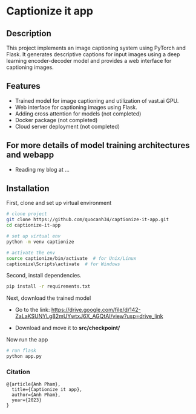 <div align="left">    

# Captionize it app     

</div>

## Description   
This project implements an image captioning system using PyTorch and Flask. It generates descriptive captions for input images using a deep learning encoder-decoder model and provides a web interface for captioning images.

## Features
- Trained model for image captioning and utilization of vast.ai GPU.
- Web interface for captioning images using Flask.
- Adding cross attention for models (not completed)
- Docker package (not completed)
- Cloud server deployment (not completed)

## For more details of model training architectures and webapp
- Reading my blog at ...

## Installation
First, clone and set up virtual environment

```bash
# clone project   
git clone https://github.com/quocanh34/captionize-it-app.git
cd captionize-it-app

# set up virtual env   
python -m venv captionize

# activate the env
source captionize/bin/activate  # for Unix/Linux
captionize\Scripts\activate  # for Windows
```   
Second, install dependencies.   

```bash
pip install -r requirements.txt
```  
Next, download the trained model

- Go to the link: https://drive.google.com/file/d/142-ZaLaKSUNYLg82mUYwtxJ6X_AGQtAI/view?usp=drive_link

- Download and move it to **src/checkpoint/**

Now run the app
```bash
# run flask 
python app.py
```   

### Citation   
```
@{article{Anh Pham},
  title={Captionize it app},
  author={Anh Pham},
  year={2023}
}
```   

